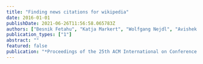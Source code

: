 ```yaml
---
title: "Finding news citations for wikipedia"
date: 2016-01-01
publishDate: 2021-06-26T11:56:58.065783Z
authors: ["Besnik Fetahu", "Katja Markert", "Wolfgang Nejdl", "Avishek Anand"]
publication_types: ["1"]
abstract: ""
featured: false
publication: "*Proceedings of the 25th ACM International on Conference on Information and Knowledge Management*"
---
```


